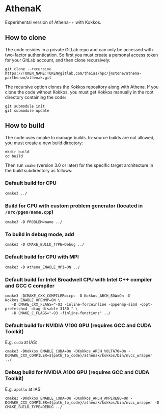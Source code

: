 # AthenaK

Experimental version of Athena++ with Kokkos.

## How to clone

The code resides in a private GitLab repo and can only be accessed with two-factor authentication. So first you must create a personal access token for your GitLab account, and then clone recursively:
```
git clone --recursive https://TOKEN_NAME:TOKEN@gitlab.com/theias/hpc/jmstone/athena-parthenon/athenak.git
```
The recursive option clones the Kokkos repository along with Athena. If you clone the code without Kokkos, you must get Kokkos manually in the root directory containing the code:
```
git submodule init
git submodule update
```

## How to build

The code uses cmake to manage builds.  In-source builds are not allowed; you must create a new build directory:
```
mkdir build
cd build
```

Then run `cmake` (version 3.0 or later) for the specific target architecture in the build subdirectory as follows:

### Default build for CPU
```
cmake3 ../
```

### Build for CPU with custom problem generator (located in `/src/pgen/name.cpp`)
```
cmake3 -D PROBLEM=name ../
```

### To build in debug mode, add
```
cmake3 -D CMAKE_BUILD_TYPE=Debug ../
```

### Default build for CPU with MPI
```
cmake3 -D Athena_ENABLE_MPI=ON ../
```

### Default build for Intel Broadwell CPU with Intel C++ compiler and GCC C compiler 
```
cmake3 -DCMAKE_CXX_COMPILER=icpc -D Kokkos_ARCH_BDW=On -D Kokkos_ENABLE_OPENMP=ON \
   -D CMAKE_CXX_FLAGS="-O3 -inline-forceinline -qopenmp-simd -qopt-prefetch=4 -diag-disable 3180 " \
   -D CMAKE_C_FLAGS="-O3 -finline-functions" ../
```

### Default build for NVIDIA V100 GPU (requires GCC and CUDA Toolkit)
E.g. `cuda` at IAS:
```
cmake3 -DKokkos_ENABLE_CUDA=On -DKokkos_ARCH_VOLTA70=On -DCMAKE_CXX_COMPILER=${path_to_code}/athenak/kokkos/bin/nvcc_wrapper ../
```


### Debug build for NVIDIA A100 GPU (requires GCC and CUDA Toolkit)
E.g. `apollo` at IAS:
```
cmake3 -DKokkos_ENABLE_CUDA=On -DKokkos_ARCH_AMPERE80=On -DCMAKE_CXX_COMPILER=${path_to_code}/athenak/kokkos/bin/nvcc_wrapper -D CMAKE_BUILD_TYPE=DEBUG ../
```

